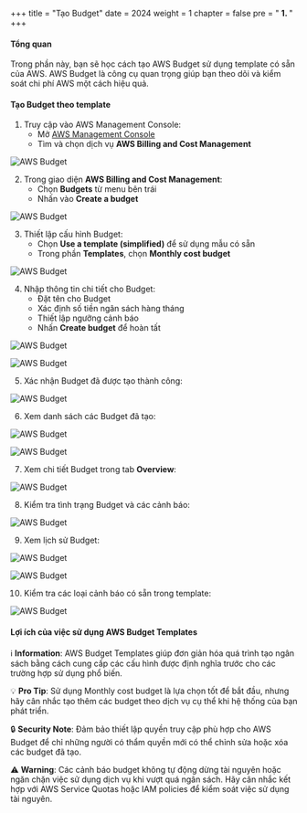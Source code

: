 +++
title = "Tạo Budget"
date = 2024
weight = 1
chapter = false
pre = " <b> 1. </b> "
+++

#### Tổng quan

Trong phần này, bạn sẽ học cách tạo AWS Budget sử dụng template có sẵn của AWS. AWS Budget là công cụ quan trọng giúp bạn theo dõi và kiểm soát chi phí AWS một cách hiệu quả.

#### Tạo Budget theo template

1. Truy cập vào AWS Management Console:
   - Mở [AWS Management Console](https://ap-southeast-1.console.aws.amazon.com/console/home?region=ap-southeast-1)
   - Tìm và chọn dịch vụ **AWS Billing and Cost Management**

![AWS Budget](/images/1/0001.png?featherlight=false&featherlight=false&width=90pc)

2. Trong giao diện **AWS Billing and Cost Management**:
   - Chọn **Budgets** từ menu bên trái
   - Nhấn vào **Create a budget**

![AWS Budget](/images/1/0002.png?featherlight=false&featherlight=false&width=90pc)

3. Thiết lập cấu hình Budget:
   - Chọn **Use a template (simplified)** để sử dụng mẫu có sẵn
   - Trong phần **Templates**, chọn **Monthly cost budget**

![AWS Budget](/images/1/0003.png?featherlight=false&featherlight=false&width=90pc)

4. Nhập thông tin chi tiết cho Budget:
   - Đặt tên cho Budget
   - Xác định số tiền ngân sách hàng tháng
   - Thiết lập ngưỡng cảnh báo
   - Nhấn **Create budget** để hoàn tất

![AWS Budget](/images/1/0004.png?featherlight=false&featherlight=false&width=90pc)

![AWS Budget](/images/1/00041.png?featherlight=false&featherlight=false&width=90pc)

5. Xác nhận Budget đã được tạo thành công:

![AWS Budget](/images/1/0005.png?featherlight=false&featherlight=false&width=90pc)

6. Xem danh sách các Budget đã tạo:

![AWS Budget](/images/1/00060.png?featherlight=false&featherlight=false&width=90pc)

![AWS Budget](/images/1/0006.png?featherlight=false&featherlight=false&width=90pc)

7. Xem chi tiết Budget trong tab **Overview**:

![AWS Budget](/images/1/0008.png?featherlight=false&featherlight=false&width=90pc)

8. Kiểm tra tình trạng Budget và các cảnh báo:

![AWS Budget](/images/1/0005.png?featherlight=false&featherlight=false&width=90pc)

9. Xem lịch sử Budget:

![AWS Budget](/images/1/00060.png?featherlight=false&featherlight=false&width=90pc)

![AWS Budget](/images/1/0006.png?featherlight=false&featherlight=false&width=90pc)

10. Kiểm tra các loại cảnh báo có sẵn trong template:

![AWS Budget](/images/1/00011.png?featherlight=false&featherlight=false&width=90pc)

#### Lợi ích của việc sử dụng AWS Budget Templates

ℹ️ **Information**: AWS Budget Templates giúp đơn giản hóa quá trình tạo ngân sách bằng cách cung cấp các cấu hình được định nghĩa trước cho các trường hợp sử dụng phổ biến.

💡 **Pro Tip**: Sử dụng Monthly cost budget là lựa chọn tốt để bắt đầu, nhưng hãy cân nhắc tạo thêm các budget theo dịch vụ cụ thể khi hệ thống của bạn phát triển.

🔒 **Security Note**: Đảm bảo thiết lập quyền truy cập phù hợp cho AWS Budget để chỉ những người có thẩm quyền mới có thể chỉnh sửa hoặc xóa các budget đã tạo.

⚠️ **Warning**: Các cảnh báo budget không tự động dừng tài nguyên hoặc ngăn chặn việc sử dụng dịch vụ khi vượt quá ngân sách. Hãy cân nhắc kết hợp với AWS Service Quotas hoặc IAM policies để kiểm soát việc sử dụng tài nguyên.